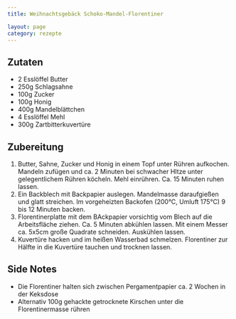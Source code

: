 ```yaml
---
title: Weihnachtsgebäck Schoko-Mandel-Florentiner

layout: page
category: rezepte
---
```


Zutaten
-------
- 2 Esslöffel Butter
- 250g Schlagsahne
- 100g Zucker
- 100g Honig
- 400g Mandelblättchen
- 4 Esslöffel Mehl
- 300g Zartbitterkuvertüre

Zubereitung
-----------
1. Butter, Sahne, Zucker und Honig in einem Topf unter Rühren aufkochen. Mandeln zufügen und ca. 2 Minuten bei schwacher HItze unter gelegentlichem Rühren köcheln. Mehl einrühren. Ca. 15 Minuten ruhen lassen.
2. Ein Backblech mit Backpapier auslegen. Mandelmasse daraufgießen und glatt streichen. Im vorgeheizten Backofen (200°C, Umluft 175°C) 9 bis 12 Minuten backen.
3. Florentinerplatte mit dem BAckpapier vorsichtig vom Blech auf die Arbeitsfläche ziehen. Ca. 5 Minuten abkühlen lassen. Mit einem Messer ca. 5x5cm große Quadrate schneiden. Auskühlen lassen.
4. Kuvertüre hacken und im heißen Wasserbad schmelzen. Florentiner zur Hälfte in die Kuvertüre tauchen und trocknen lassen. 

Side Notes
----------
- Die Florentiner halten sich zwischen Pergamentpapier ca. 2 Wochen in der Keksdose
- Alternativ 100g gehackte getrocknete Kirschen unter die Florentinermasse rühren
